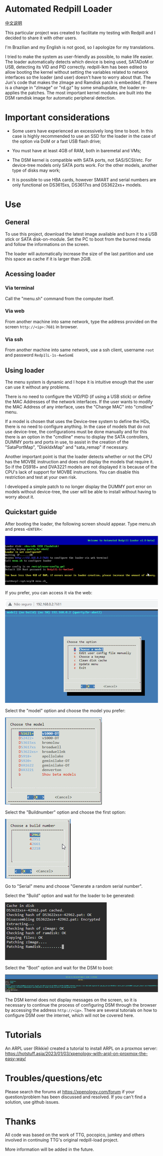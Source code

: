 # Automated Redpill Loader

[中文说明](./README.md)

This particular project was created to facilitate my testing with Redpill and I decided to share it with other users.

I'm Brazilian and my English is not good, so I apologize for my translations.

I tried to make the system as user-friendly as possible, to make life easier. The loader automatically detects which device is being used, SATADoM or USB, detecting its VID and PID correctly. redpill-lkm has been edited to allow booting the kernel without setting the variables related to network interfaces so the loader (and user) doesn't have to worry about that. The Jun's code that makes the zImage and Ramdisk patch is embedded, if there is a change in "zImage" or "rd.gz" by some smallupdate, the loader re-applies the patches. The most important kernel modules are built into the DSM ramdisk image for automatic peripheral detection.

# Important considerations

 - Some users have experienced an excessively long time to boot. In this case is highly recommended to use an SSD for the loader in the case of the option via DoM or a fast USB flash drive;

 - You must have at least 4GB of RAM, both in baremetal and VMs;

 - The DSM kernel is compatible with SATA ports, not SAS/SCSI/etc. For device-tree models only SATA ports work. For the other models, another type of disks may work;

 - It is possible to use HBA cards, however SMART and serial numbers are only functional on DS3615xs, DS3617xs and DS3622xs+ models.

# Use

## General

To use this project, download the latest image available and burn it to a USB stick or SATA disk-on-module. Set the PC to boot from the burned media and follow the informations on the screen.

The loader will automatically increase the size of the last partition and use this space as cache if it is larger than 2GiB.

## Acessing loader

### Via terminal

Call the "menu.sh" command from the computer itself.

### Via web

From another machine into same network, type the address provided on the screen `http://<ip>:7681` in browser.

### Via ssh

From another machine into same network, use a ssh client, username `root` and password `Redp1lL-1s-4weSomE`

## Using loader

The menu system is dynamic and I hope it is intuitive enough that the user can use it without any problems.

There is no need to configure the VID/PID (if using a USB stick) or define the MAC Addresses of the network interfaces. If the user wants to modify the MAC Address of any interface, uses the "Change MAC" into "cmdline" menu.

If a model is chosen that uses the Device-tree system to define the HDs, there is no need to configure anything. In the case of models that do not use device-tree, the configurations must be done manually and for this there is an option in the "cmdline" menu to display the SATA controllers, DUMMY ports and ports in use, to assist in the creation of the "SataPortMap", "DiskIdxMap" and "sata_remap" if necessary.

Another important point is that the loader detects whether or not the CPU has the MOVBE instruction and does not display the models that require it. So if the DS918+ and DVA3221 models are not displayed it is because of the CPU's lack of support for MOVBE instructions. You can disable this restriction and test at your own risk.

I developed a simple patch to no longer display the DUMMY port error on models without device-tree, the user will be able to install without having to worry about it.

## Quickstart guide

After booting the loader, the following screen should appear. Type menu.sh and press `<ENTER>`:

![](doc/first-screen.png)

If you prefer, you can access it via the web:

![](doc/ttyd.png)

Select the "model" option and choose the model you prefer:

![](doc/model.png)

Select the "Buildnumber" option and choose the first option:

![](doc/buildnumber.png)

Go to "Serial" menu and choose "Generate a random serial number".

Select the "Build" option and wait for the loader to be generated:

![](doc/making.png)

Select the "Boot" option and wait for the DSM to boot:

![](doc/DSM%20boot.png)

The DSM kernel does not display messages on the screen, so it is necessary to continue the process of configuring DSM through the browser by accessing the address `http://<ip>`.
There are several tutorials on how to configure DSM over the internet, which will not be covered here.

# Tutorials

An ARPL user (Rikkie) created a tutorial to install ARPL on a proxmox server:
https://hotstuff.asia/2023/01/03/xpenology-with-arpl-on-proxmox-the-easy-way/

# Troubles/questions/etc

Please search the forums at https://xpenology.com/forum if your question/problem has been discussed and resolved. If you can't find a solution, use github issues.

# Thanks

All code was based on the work of TTG, pocopico, jumkey and others involved in continuing TTG's original redpill-load project.

More information will be added in the future.
